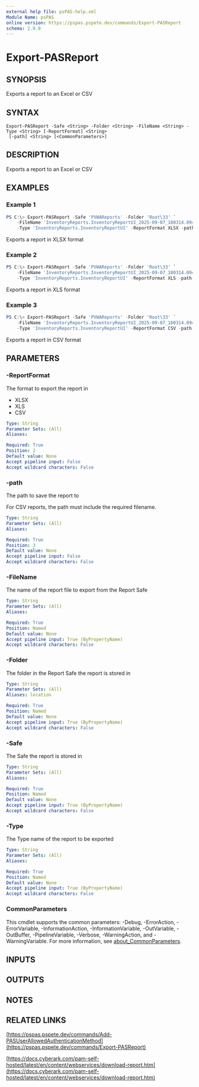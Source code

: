 ```yaml
---
external help file: psPAS-help.xml
Module Name: psPAS
online version: https://pspas.pspete.dev/commands/Export-PASReport
schema: 2.0.0
---
```


# Export-PASReport

## SYNOPSIS
Exports a report to an Excel or CSV

## SYNTAX

```
Export-PASReport -Safe <String> -Folder <String> -FileName <String> -Type <String> [-ReportFormat] <String>
 [-path] <String> [<CommonParameters>]
```

## DESCRIPTION
Exports a report to an Excel or CSV

## EXAMPLES

### Example 1
```powershell
PS C:\> Export-PASReport -Safe 'PVWAReports' -Folder 'Root\33' `
    -FileName 'InventoryReports.InventoryReportUI_2025-09-07_180314.094.xml' `
    -Type 'InventoryReports.InventoryReportUI' -ReportFormat XLSX -path C:\Temp\
```

Exports a report in XLSX format

### Example 2
```powershell
PS C:\> Export-PASReport -Safe 'PVWAReports' -Folder 'Root\33' `
    -FileName 'InventoryReports.InventoryReportUI_2025-09-07_180314.094.xml' `
    -Type 'InventoryReports.InventoryReportUI' -ReportFormat XLS -path C:\Temp\
```

Exports a report in XLS format

### Example 3
```powershell
PS C:\> Export-PASReport -Safe 'PVWAReports' -Folder 'Root\33' `
    -FileName 'InventoryReports.InventoryReportUI_2025-09-07_180314.094.xml' `
    -Type 'InventoryReports.InventoryReportUI' -ReportFormat CSV -path C:\Temp\Report.csv
```

Exports a report in CSV format

## PARAMETERS

### -ReportFormat
The format to export the report in
- XLSX
- XLS
- CSV

```yaml
Type: String
Parameter Sets: (All)
Aliases:

Required: True
Position: 2
Default value: None
Accept pipeline input: False
Accept wildcard characters: False
```

### -path
The path to save the report to

For CSV reports, the path must include the required filename.

```yaml
Type: String
Parameter Sets: (All)
Aliases:

Required: True
Position: 3
Default value: None
Accept pipeline input: False
Accept wildcard characters: False
```

### -FileName
The name of the report file to export from the Report Safe

```yaml
Type: String
Parameter Sets: (All)
Aliases:

Required: True
Position: Named
Default value: None
Accept pipeline input: True (ByPropertyName)
Accept wildcard characters: False
```

### -Folder
The folder in the Report Safe the report is stored in

```yaml
Type: String
Parameter Sets: (All)
Aliases: location

Required: True
Position: Named
Default value: None
Accept pipeline input: True (ByPropertyName)
Accept wildcard characters: False
```

### -Safe
The Safe the report is stored in

```yaml
Type: String
Parameter Sets: (All)
Aliases:

Required: True
Position: Named
Default value: None
Accept pipeline input: True (ByPropertyName)
Accept wildcard characters: False
```

### -Type
The Type name of the report to be exported

```yaml
Type: String
Parameter Sets: (All)
Aliases:

Required: True
Position: Named
Default value: None
Accept pipeline input: True (ByPropertyName)
Accept wildcard characters: False
```

### CommonParameters
This cmdlet supports the common parameters: -Debug, -ErrorAction, -ErrorVariable, -InformationAction, -InformationVariable, -OutVariable, -OutBuffer, -PipelineVariable, -Verbose, -WarningAction, and -WarningVariable. For more information, see [about_CommonParameters](http://go.microsoft.com/fwlink/?LinkID=113216).

## INPUTS

## OUTPUTS

## NOTES

## RELATED LINKS

[https://pspas.pspete.dev/commands/Add-PASUserAllowedAuthenticationMethod](https://pspas.pspete.dev/commands/Export-PASReport)

[https://docs.cyberark.com/pam-self-hosted/latest/en/content/webservices/download-report.htm](https://docs.cyberark.com/pam-self-hosted/latest/en/content/webservices/download-report.htm)
